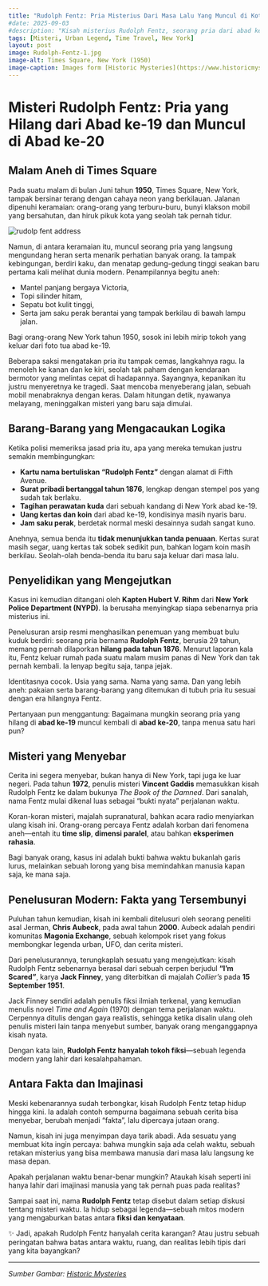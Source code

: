 ```yaml
---
title: "Rudolph Fentz: Pria Misterius Dari Masa Lalu Yang Muncul di Kota New York"
#date: 2025-09-03
#description: "Kisah misterius Rudolph Fentz, seorang pria dari abad ke-19 yang tiba-tiba muncul di tengah kota New York pada tahun 1950."
tags: [Misteri, Urban Legend, Time Travel, New York]
layout: post
image: Rudolph-Fentz-1.jpg
image-alt: Times Square, New York (1950)
image-caption: Images form [Historic Mysteries](https://www.historicmysteries.com)
---
```


# Misteri Rudolph Fentz: Pria yang Hilang dari Abad ke-19 dan Muncul di Abad ke-20

## Malam Aneh di Times Square

Pada suatu malam di bulan Juni tahun **1950**, Times Square, New York, tampak bersinar terang dengan cahaya neon yang berkilauan. Jalanan dipenuhi keramaian: orang-orang yang terburu-buru, bunyi klakson mobil yang bersahutan, dan hiruk pikuk kota yang seolah tak pernah tidur.

![rudolp fent address](Gambar/rudolp-fent-address.jpg)

Namun, di antara keramaian itu, muncul seorang pria yang langsung mengundang heran serta menarik perhatian banyak orang. Ia tampak kebingungan, berdiri kaku, dan menatap gedung-gedung tinggi seakan baru pertama kali melihat dunia modern. Penampilannya begitu aneh:

* Mantel panjang bergaya Victoria,
* Topi silinder hitam,
* Sepatu bot kulit tinggi,
* Serta jam saku perak berantai yang tampak berkilau di bawah lampu jalan.

Bagi orang-orang New York tahun 1950, sosok ini lebih mirip tokoh yang keluar dari foto tua abad ke-19.

Beberapa saksi mengatakan pria itu tampak cemas, langkahnya ragu. Ia menoleh ke kanan dan ke kiri, seolah tak paham dengan kendaraan bermotor yang melintas cepat di hadapannya. Sayangnya, kepanikan itu justru menyeretnya ke tragedi. Saat mencoba menyeberang jalan, sebuah mobil menabraknya dengan keras. Dalam hitungan detik, nyawanya melayang, meninggalkan misteri yang baru saja dimulai.



## Barang-Barang yang Mengacaukan Logika

Ketika polisi memeriksa jasad pria itu, apa yang mereka temukan justru semakin membingungkan:

* **Kartu nama bertuliskan “Rudolph Fentz”** dengan alamat di Fifth Avenue.
* **Surat pribadi bertanggal tahun 1876**, lengkap dengan stempel pos yang sudah tak berlaku.
* **Tagihan perawatan kuda** dari sebuah kandang di New York abad ke-19.
* **Uang kertas dan koin** dari abad ke-19, kondisinya masih nyaris baru.
* **Jam saku perak**, berdetak normal meski desainnya sudah sangat kuno.

Anehnya, semua benda itu **tidak menunjukkan tanda penuaan**. Kertas surat masih segar, uang kertas tak sobek sedikit pun, bahkan logam koin masih berkilau. Seolah-olah benda-benda itu baru saja keluar dari masa lalu.



## Penyelidikan yang Mengejutkan

Kasus ini kemudian ditangani oleh **Kapten Hubert V. Rihm** dari **New York Police Department (NYPD)**. Ia berusaha menyingkap siapa sebenarnya pria misterius ini.

Penelusuran arsip resmi menghasilkan penemuan yang membuat bulu kuduk berdiri: seorang pria bernama **Rudolph Fentz**, berusia 29 tahun, memang pernah dilaporkan **hilang pada tahun 1876**. Menurut laporan kala itu, Fentz keluar rumah pada suatu malam musim panas di New York dan tak pernah kembali. Ia lenyap begitu saja, tanpa jejak.

Identitasnya cocok. Usia yang sama. Nama yang sama. Dan yang lebih aneh: pakaian serta barang-barang yang ditemukan di tubuh pria itu sesuai dengan era hilangnya Fentz.

Pertanyaan pun menggantung:
Bagaimana mungkin seorang pria yang hilang di **abad ke-19** muncul kembali di **abad ke-20**, tanpa menua satu hari pun?



## Misteri yang Menyebar

Cerita ini segera menyebar, bukan hanya di New York, tapi juga ke luar negeri. Pada tahun **1972**, penulis misteri **Vincent Gaddis** memasukkan kisah Rudolph Fentz ke dalam bukunya *The Book of the Damned*. Dari sanalah, nama Fentz mulai dikenal luas sebagai “bukti nyata” perjalanan waktu.

Koran-koran misteri, majalah supranatural, bahkan acara radio menyiarkan ulang kisah ini. Orang-orang percaya Fentz adalah korban dari fenomena aneh—entah itu **time slip**, **dimensi paralel**, atau bahkan **eksperimen rahasia**.

Bagi banyak orang, kasus ini adalah bukti bahwa waktu bukanlah garis lurus, melainkan sebuah lorong yang bisa memindahkan manusia kapan saja, ke mana saja.



## Penelusuran Modern: Fakta yang Tersembunyi

Puluhan tahun kemudian, kisah ini kembali ditelusuri oleh seorang peneliti asal Jerman, **Chris Aubeck**, pada awal tahun **2000**. Aubeck adalah pendiri komunitas **Magonia Exchange**, sebuah kelompok riset yang fokus membongkar legenda urban, UFO, dan cerita misteri.

Dari penelusurannya, terungkaplah sesuatu yang mengejutkan: kisah Rudolph Fentz sebenarnya berasal dari sebuah cerpen berjudul **“I’m Scared”**, karya **Jack Finney**, yang diterbitkan di majalah *Collier’s* pada **15 September 1951**.

Jack Finney sendiri adalah penulis fiksi ilmiah terkenal, yang kemudian menulis novel *Time and Again* (1970) dengan tema perjalanan waktu. Cerpennya ditulis dengan gaya realistis, sehingga ketika disalin ulang oleh penulis misteri lain tanpa menyebut sumber, banyak orang menganggapnya kisah nyata.

Dengan kata lain, **Rudolph Fentz hanyalah tokoh fiksi**—sebuah legenda modern yang lahir dari kesalahpahaman.



## Antara Fakta dan Imajinasi

Meski kebenarannya sudah terbongkar, kisah Rudolph Fentz tetap hidup hingga kini. Ia adalah contoh sempurna bagaimana sebuah cerita bisa menyebar, berubah menjadi “fakta”, lalu dipercaya jutaan orang.

Namun, kisah ini juga menyimpan daya tarik abadi. Ada sesuatu yang membuat kita ingin percaya: bahwa mungkin saja ada celah waktu, sebuah retakan misterius yang bisa membawa manusia dari masa lalu langsung ke masa depan.

Apakah perjalanan waktu benar-benar mungkin? Ataukah kisah seperti ini hanya lahir dari imajinasi manusia yang tak pernah puas pada realitas?

Sampai saat ini, nama **Rudolph Fentz** tetap disebut dalam setiap diskusi tentang misteri waktu. Ia hidup sebagai legenda—sebuah mitos modern yang mengaburkan batas antara **fiksi dan kenyataan**.



✨ Jadi, apakah Rudolph Fentz hanyalah cerita karangan? Atau justru sebuah peringatan bahwa batas antara waktu, ruang, dan realitas lebih tipis dari yang kita bayangkan?

---
*Sumber Gambar: [Historic Mysteries](https://www.historicmysteries.com)*